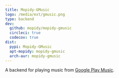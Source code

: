 ```yaml
---
title: Mopidy-GMusic
logo: /media/ext/gmusic.png
type: backend
dev:
  github: mopidy/mopidy-gmusic
  circleci: true
  codecov: true
dist:
  pypi: Mopidy-GMusic
  apt-mopidy: mopidy-gmusic
  arch-aur: mopidy-gmusic
---
```


A backend for playing music from
[Google Play Music](https://play.google.com/music/).
